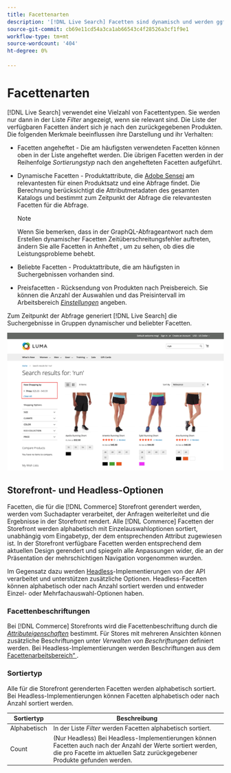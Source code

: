 ```yaml
---
title: Facettenarten
description: '[!DNL Live Search] Facetten sind dynamisch und werden ggf. in der Liste Filter angezeigt.'
source-git-commit: cb69e11cd54a3ca1ab66543c4f28526a3cf1f9e1
workflow-type: tm+mt
source-wordcount: '404'
ht-degree: 0%

---
```


# Facettenarten

[!DNL Live Search] verwendet eine Vielzahl von Facettentypen. Sie werden nur dann in der Liste *Filter* angezeigt, wenn sie relevant sind. Die Liste der verfügbaren Facetten ändert sich je nach den zurückgegebenen Produkten. Die folgenden Merkmale beeinflussen ihre Darstellung und ihr Verhalten:

* Facetten angeheftet - Die am häufigsten verwendeten Facetten können oben in der Liste angeheftet werden. Die übrigen Facetten werden in der Reihenfolge *Sortierungstyp* nach den angehefteten Facetten aufgeführt.
* Dynamische Facetten - Produktattribute, die [Adobe Sensei](https://www.adobe.com/sensei.html) am relevantesten für einen Produktsatz und eine Abfrage findet. Die Berechnung berücksichtigt die Attributmetadaten des gesamten Katalogs und bestimmt zum Zeitpunkt der Abfrage die relevantesten Facetten für die Abfrage.

  >[!NOTE]
  >
  >Wenn Sie bemerken, dass in der GraphQL-Abfrageantwort nach dem Erstellen dynamischer Facetten Zeitüberschreitungsfehler auftreten, ändern Sie alle Facetten in Anheftet , um zu sehen, ob dies die Leistungsprobleme behebt.

* Beliebte Facetten - Produktattribute, die am häufigsten in Suchergebnissen vorhanden sind.
* Preisfacetten - Rücksendung von Produkten nach Preisbereich. Sie können die Anzahl der Auswahlen und das Preisintervall im Arbeitsbereich [*Einstellungen*](settings.md) angeben.

Zum Zeitpunkt der Abfrage generiert [!DNL Live Search] die Suchergebnisse in Gruppen dynamischer und beliebter Facetten.

![Facetten - Preis](assets/storefront-search-results-run-price.png)

## Storefront- und Headless-Optionen

Facetten, die für die [!DNL Commerce] Storefront gerendert werden, werden vom Suchadapter verarbeitet, der Anfragen weiterleitet und die Ergebnisse in der Storefront rendert. Alle [!DNL Commerce] Facetten der Storefront werden alphabetisch mit Einzelauswahloptionen sortiert, unabhängig vom Eingabetyp, der dem entsprechenden Attribut zugewiesen ist. In der Storefront verfügbare Facetten werden entsprechend dem aktuellen Design gerendert und spiegeln alle Anpassungen wider, die an der Präsentation der mehrschichtigen Navigation vorgenommen wurden.

Im Gegensatz dazu werden [Headless](https://developer.adobe.com/commerce/php/architecture/technical-vision/web-api/)-Implementierungen von der API verarbeitet und unterstützen zusätzliche Optionen. Headless-Facetten können alphabetisch oder nach Anzahl sortiert werden und entweder Einzel- oder Mehrfachauswahl-Optionen haben.

### Facettenbeschriftungen

Bei [!DNL Commerce] Storefronts wird die Facettenbeschriftung durch die [*Attributeigenschaften*](https://experienceleague.adobe.com/docs/commerce-admin/catalog/product-attributes/create/attribute-product-create.html?lang=de) bestimmt. Für Stores mit mehreren Ansichten können zusätzliche Beschriftungen unter *Verwalten von Beschriftungen* definiert werden. Bei Headless-Implementierungen werden Beschriftungen aus dem [Facettenarbeitsbereich“ &#x200B;](faceting-workspace.md).

### Sortiertyp

Alle für die Storefront gerenderten Facetten werden alphabetisch sortiert. Bei Headless-Implementierungen können Facetten alphabetisch oder nach Anzahl sortiert werden.

| Sortiertyp | Beschreibung |
|--- |--- |
| Alphabetisch | In der Liste *Filter* werden Facetten alphabetisch sortiert. |
| Count | (Nur Headless) Bei Headless-Implementierungen können Facetten auch nach der Anzahl der Werte sortiert werden, die pro Facette im aktuellen Satz zurückgegebener Produkte gefunden werden. |
